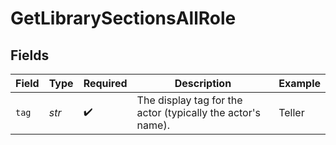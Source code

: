 # GetLibrarySectionsAllRole


## Fields

| Field                                                       | Type                                                        | Required                                                    | Description                                                 | Example                                                     |
| ----------------------------------------------------------- | ----------------------------------------------------------- | ----------------------------------------------------------- | ----------------------------------------------------------- | ----------------------------------------------------------- |
| `tag`                                                       | *str*                                                       | :heavy_check_mark:                                          | The display tag for the actor (typically the actor's name). | Teller                                                      |